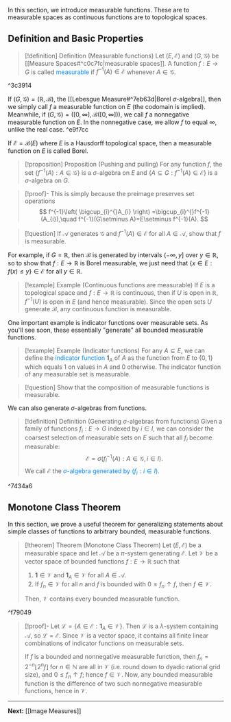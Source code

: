 In this section, we introduce measurable functions. These are to measurable spaces as continuous functions are to topological spaces.

## Definition and Basic Properties

> [!definition] Definition (Measurable functions)
> Let $(E,\mathcal{E})$ and $(G,\mathcal{G})$ be [[Measure Spaces#^c0c7fc|measurable spaces]]. A function $f: E \to G$ is called <span style="color:#0088ff">measurable</span> if $f^{-1}(A)\in \mathcal{E}$ whenever $A\in \mathcal{G}$. 

^3c3914

If $(G,\mathcal{G})=(\mathbb{R},\mathcal{B})$, the [[Lebesgue Measure#^7eb63d|Borel $\sigma$-algebra]], then we simply call $f$ a measurable function on $E$ (the codomain is implied). Meanwhile, if $(G,\mathcal{G})=([0,\infty],\mathcal{B}([0,\infty]))$, we call $f$ a nonnegative measurable function on $E$. In the nonnegative case, we allow $f$ to equal $\infty$, unlike the real case. ^e9f7cc

If $\mathcal{E}=\mathcal{B}(E)$ where $E$ is a Hausdorff topological space, then a measurable function on $E$ is called Borel.

> [!proposition] Proposition (Pushing and pulling)
> For any function $f$, the set $\{ f^{-1}(A):A\in \mathcal{G} \}$ is a $\sigma$-algebra on $E$ and $\{ A\subseteq G:f^{-1}(A)\in \mathcal{E} \}$ is a $\sigma$-algebra on $G$.

> [!proof]-
> This is simply because the preimage preserves set operations
> $$
> f^{-1}\left( \bigcup_{i}^{}A_{i} \right) =\bigcup_{i}^{}f^{-1}(A_{i}),\quad f^{-1}(G\setminus A)=E\setminus f^{-1}(A).
> $$

> [!question]
> If $\mathcal{A}$ generates $\mathcal{G}$ and $f^{-1}(A)\in \mathcal{E}$ for all $A\in \mathcal{A}$, show that $f$ is measurable.

For example, if $G=\mathbb{R}$, then $\mathcal{B}$ is generated by intervals $(-\infty,y]$ over $y\in \mathbb{R}$, so to show that $f: E\to \mathbb{R}$ is Borel measurable, we just need that $\{ x \in E:f(x)\leq y \}\in \mathcal{E}$ for all $y\in \mathbb{R}$.

> [!example] Example (Continuous functions are measurable)
> If $E$ is a topological space and $f: E\to \mathbb{R}$ is continuous, then if $U$ is open in $\mathbb{R}$, $f^{-1}(U)$ is open in $E$ (and hence measurable). Since the open sets $U$ generate $\mathcal{B}$, any continuous function is measurable.

One important example is indicator functions over measurable sets. As you'll see soon, these essentially "generate" all bounded measurable functions.

> [!example] Example (Indicator functions)
> For any $A\subseteq E$, we can define the <span style="color:#0088ff">indicator function</span> $\mathbf{1}_{A}$ of $A$ as the function from $E$ to $\{ 0,1 \}$ which equals $1$ on values in $A$ and $0$ otherwise. The indicator function of any measurable set is measurable.

> [!question]
> Show that the composition of measurable functions is measurable.

We can also generate $\sigma$-algebras from functions.

> [!definition] Definition (Generating $\sigma$-algebras from functions)
> Given a family of functions $f_{i}:E\to G$ indexed by $i\in I$, we can consider the coarsest selection of measurable sets on $E$ such that all $f_{i}$ become measurable:
> $$
> \mathcal{E}=\sigma \left( f_{i}^{-1}(A):A\in \mathcal{G},i\in I \right). 
> $$
> We call $\mathcal{E}$ the <span style="color:#0088ff">$\sigma$-algebra generated by $(f_i:i\in I)$</span>.  

^7434a6

## Monotone Class Theorem

In this section, we prove a useful theorem for generalizing statements about simple classes of functions to arbitrary bounded, measurable functions.

> [!theorem] Theorem (Monotone Class Theorem)
> Let $(E,\mathcal{E})$ be a measurable space and let $\mathcal{A}$ be a $\pi$-system generating $\mathcal{E}$. Let $\mathcal{V}$ be a vector space of bounded functions $f:E\to \mathbb{R}$ such that
> 
> 1. $\mathbf{1}\in \mathcal{V}$ and $\mathbf{1}_{A}\in \mathcal{V}$ for all $A\in \mathcal{A}$.
> 2. If $f_{n}\in \mathcal{V}$ for all $n$ and $f$ is bounded with $0\leq f_{n}\uparrow f$, then $f\in \mathcal{V}$.
> 
> Then, $\mathcal{V}$ contains every bounded measurable function.

^f79049

> [!proof]-
> Let $\mathcal{L}=\{ A\in \mathcal{E}:\mathbf{1}_{A}\in \mathcal{V} \}$. Then $\mathcal{L}$ is a $\lambda$-system containing $\mathcal{A}$, so $\mathcal{L}=\mathcal{E}$. Since $\mathcal{V}$ is a vector space, it contains all finite linear combinations of indicator functions on measurable sets.
> 
> If $f$ is a bounded and nonnegative measurable function, then $f_{n}=2^{-n}\lfloor 2^{n}f \rfloor$ for $n\in \mathbb{N}$ are all in $\mathcal{V}$ (i.e. round down to dyadic rational grid size), and $0\leq f_{n}\uparrow f$; hence $f\in \mathcal{V}$. Now, any bounded measurable function is the difference of two such nonnegative measurable functions, hence in $\mathcal{V}$.

---

**Next:** [[Image Measures]]